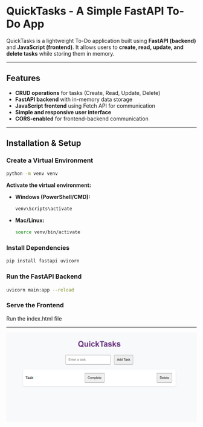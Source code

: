 # QuickTasks - A Simple FastAPI To-Do App

QuickTasks is a lightweight To-Do application built using **FastAPI (backend)** and **JavaScript (frontend)**. It allows users to **create, read, update, and delete tasks** while storing them in memory.

---

## Features
- **CRUD operations** for tasks (Create, Read, Update, Delete)
- **FastAPI backend** with in-memory data storage
- **JavaScript frontend** using Fetch API for communication
- **Simple and responsive user interface**
- **CORS-enabled** for frontend-backend communication

---

## Installation & Setup


### **Create a Virtual Environment**
```sh
python -m venv venv
```

**Activate the virtual environment:**

- **Windows (PowerShell/CMD):**
  ```sh
  venv\Scripts\activate
  ```
- **Mac/Linux:**
  ```sh
  source venv/bin/activate
  ```

### **Install Dependencies**
```sh
pip install fastapi uvicorn
```

### **Run the FastAPI Backend**
```sh
uvicorn main:app --reload
```

### **Serve the Frontend**
Run the index.html file

---

![QuickTasks Screenshot](termproject.png)
